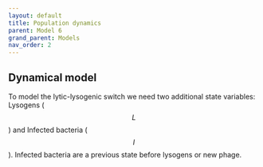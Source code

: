 ```yaml
---
layout: default
title: Population dynamics
parent: Model 6
grand_parent: Models
nav_order: 2
---
```


## Dynamical model

To model the lytic-lysogenic switch we need two additional state variables: Lysogens ($$L$$) and Infected bacteria ($$I$$). Infected bacteria are a previous state before lysogens or new phage.





 
